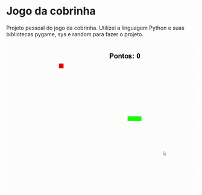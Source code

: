 # Jogo da cobrinha
Projeto pessoal do jogo da cobrinha. Utilizei a linguagem Python e suas bibliotecas pygame, sys e random para fazer o projeto.

![jogo da cobrinha](https://github.com/miguelfill/jogo-cobra/blob/main/jogo-da-cobra-2.gif)
